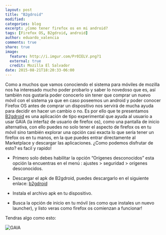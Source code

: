 ```yaml
---
layout: post
title: "B2gdroid"
modified:
categories: blog
excerpt: ¿Como tener firefox os en mi android?
tags: [Firefox OS, B2gdroid, android]
author: eduardo_valencia
comments: true
share: true
image:
  feature: http://i.imgur.com/Pr0IELV.png?1
  external: true
  credit: Mozilla El Salvador
date: 2015-08-21T18:20:33-06:00
---
```


Como a muchos que vamos conociendo el sistema para móviles de mozilla nos ha interesado mucho poder probarlo y saber lo novedoso que es, así también nos gustaría poder conocerlo sin tener que comprar un nuevo móvil con el sistema ya que en caso poseemos un android y poder conocer Firefox OS antes de comprar un dispositivo nos servirá de mucha ayuda para decidir en hacer un cambio o no. Es por ello que te presentamos [B2gdroid](https://people.mozilla.org/~fdesre/b2gdroid/) es una aplicación de tipo experimental que ayuda al usuario a usar GAIA  (la interfaz de usuario de firefox os), como una pantalla de inicio alternativa, con ello puedes no solo tener el aspecto de firefox os en tu móvil sino también explorar una opción casi exacta lo que sería tener un firefox os en tu manos, en la que puedes entrar directamente al Marketplace y descargar las aplicaciones.
¿Como podemos disfrutar de esto? es facil y rapido!

- Primero solo debes habilitar la opción “Orígenes desconocidos” esta opción la encuentras en el menú : ajustes > seguridad > orígenes desconocidos.

- Descargar el apk de B2gdroid, puedes descargarlo en el siguiente enlace: [b2gdroid](https://people.mozilla.org/~fdesre/b2gdroid/)

- Instala el archivo apk en tu dispositivo.

- Busca la opción de inicio en tu móvil (es como que instales un nuevo launcher), y listo veras como firefox os comienzan a funcionar!

Tendras algo como esto:

![GAIA](https://people.mozilla.org/~fdesre/b2gdroid/screenshot.png)
